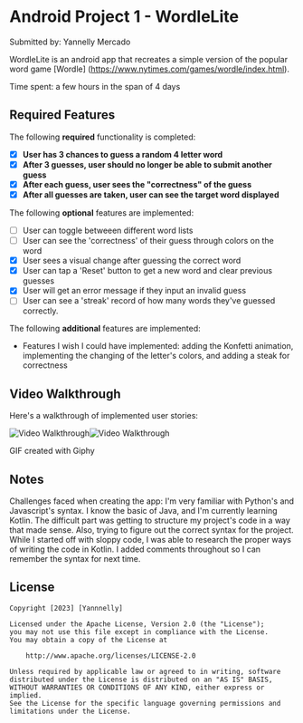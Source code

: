 # Android Project 1 - WordleLite

Submitted by: Yannelly Mercado

WordleLite is an android app that recreates a simple version of the popular word game [Wordle] (https://www.nytimes.com/games/wordle/index.html). 

Time spent: a few hours in the span of 4 days

## Required Features

The following **required** functionality is completed:

- [X] **User has 3 chances to guess a random 4 letter word**
- [X] **After 3 guesses, user should no longer be able to submit another guess**
- [X] **After each guess, user sees the "correctness" of the guess**
- [X] **After all guesses are taken, user can see the target word displayed**

The following **optional** features are implemented:

- [ ] User can toggle betweeen different word lists
- [ ] User can see the 'correctness' of their guess through colors on the word 
- [X] User sees a visual change after guessing the correct word
- [X] User can tap a 'Reset' button to get a new word and clear previous guesses
- [X] User will get an error message if they input an invalid guess
- [ ] User can see a 'streak' record of how many words they've guessed correctly.

The following **additional** features are implemented:

* Features I wish I could have implemented: adding the Konfetti animation, implementing the changing of the letter's colors, and adding a steak for correctness

## Video Walkthrough

Here's a walkthrough of implemented user stories:

<img src='https://media.giphy.com/media/v1.Y2lkPTc5MGI3NjExNzRhNTRhODQzNWNiM2VhMWY3NjliYTIzZWYzNzM0NDIwOTk2ZDFkYSZjdD1n/1E2geMJNUQ9n4yEauR/giphy.gif' title='Video Walkthrough' width='' alt='Video Walkthrough' /><img src='https://media.giphy.com/media/v1.Y2lkPTc5MGI3NjExNDQzNDdhYmMyNTQ3OGJhZmEwMTdmNWMwN2M3NzBmZmY2MWU3Mzc3YyZjdD1n/YXYAjs5z7fzX55x0hp/giphy.gif' title='Video Walkthrough' width='' alt='Video Walkthrough' />

GIF created with Giphy

## Notes

Challenges faced when creating the app: I'm very familiar with Python's and Javascript's syntax. I know the basic of Java, and I'm currently learning Kotlin. The difficult part was getting to structure my project's code in a way that made sense. Also, trying to figure out the correct syntax for the project.
While I started off with sloppy code, I was able to research the proper ways of writing the code in Kotlin. I added comments throughout so I can remember the syntax for next time.

## License

    Copyright [2023] [Yannnelly]

    Licensed under the Apache License, Version 2.0 (the "License");
    you may not use this file except in compliance with the License.
    You may obtain a copy of the License at

        http://www.apache.org/licenses/LICENSE-2.0

    Unless required by applicable law or agreed to in writing, software
    distributed under the License is distributed on an "AS IS" BASIS,
    WITHOUT WARRANTIES OR CONDITIONS OF ANY KIND, either express or implied.
    See the License for the specific language governing permissions and
    limitations under the License.
